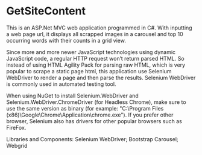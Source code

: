 # GetSiteContent

This is an ASP.Net MVC web application programmed in C#. With inputting a web page url, it displays all scrapped images in a carousel and top 10 occurring words with their counts in a grid view.

Since more and more newer JavaScript technologies using dynamic JavaScript code, a regular HTTP request won’t return parsed HTML. So instead of using HTML Agility Pack for parsing raw HTML, which is very popular to scrape a static page html, this application use Selenium WebDriver to render a page and then parse the results. Selenium WebDriver is commonly used in automated testing tool.

When using NuGet to install Selenium.WebDriver and Selenium.WebDriver.ChromeDriver (for Headless Chrome), make sure to use the same version as binary (for example: "C:\Program Files (x86)\Google\Chrome\Application\chrome.exe"). If you prefer other browser, Selenium also has drivers for other popular browsers such as FireFox.

Libraries and Components:
Selenium WebDriver; 
Bootstrap Carousel; 
Webgrid
